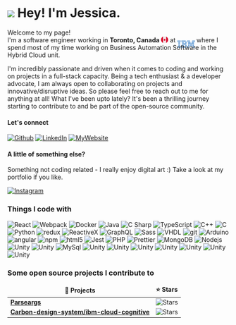 

<!--
### Hi there 👋
**JessNah/JessNah** is a ✨ _special_ ✨ repository because its `README.md` (this file) appears on your GitHub profile.

Here are some ideas to get you started:

- 🔭 I’m currently working on ...
- 🌱 I’m currently learning ...
- 👯 I’m looking to collaborate on ...
- 🤔 I’m looking for help with ...
- 💬 Ask me about ...
- 📫 How to reach me: ...
- 😄 Pronouns: ...
- ⚡ Fun fact: ...
-->


<!-- "https://emojis.slackmojis.com/emojis/images/1471045852/842/hi.gif?1471045852" -->
# <img src="https://emojis.slackmojis.com/emojis/images/1531849430/4246/blob-sunglasses.gif?1531849430" width="30"/> Hey! I'm Jessica.

<p>Welcome to my page! </br> I'm a software engineer working in <b>Toronto, Canada</b> <img src="Assets/Images/canada.svg" width="16" style="max-width: 100%;margin-bottom: -2px;"/> at <img src="Assets/Images/ibm.svg" width="40" style="margin-bottom:-12px"> where I spend most of my time working on Business Automation Software in the Hybrid Cloud unit. </p>
I'm incredibly passionate and driven when it comes to coding and working on projects in a full-stack capacity. Being a tech enthusiast & a developer advocate, I am always open to collaborating on projects and innovative/disruptive ideas. So please feel free to reach out to me for anything at all!
What I've been upto lately? It's been a thrilling journey starting to contribute to and be part of the open-source community.

#### Let's connect

<p>
<a href="https://github.com/JessNah" target="_blank"><img alt="Github" src="https://img.shields.io/badge/GitHub-%2312100E.svg?&style=for-the-badge&logo=Github&logoColor=white&color=833AB4" /></a> 
<!-- <a href="https://twitter.com/Guibz16" target="_blank"><img alt="Twitter" src="https://img.shields.io/badge/twitter-%231DA1F2.svg?&style=for-the-badge&logo=twitter&logoColor=white" /></a> -->
<a href="https://www.linkedin.com/in/jessicanahulan" target="_blank"><img alt="LinkedIn" src="https://img.shields.io/badge/linkedin-%230077B5.svg?&style=for-the-badge&logo=linkedin&logoColor=white" /></a>
<a href="http://jessnah.github.io" target="_blank"><img alt="MyWebsite" src="https://img.shields.io/badge/my_website-%2312100E.svg?&style=for-the-badge&logo=GitHubSponsors&logoColor=white&color=3bbfb2" /></a>
<!-- <a href="https://medium.com/@th.guibert" target="_blank"><img alt="Medium" src="https://img.shields.io/badge/medium-%2312100E.svg?&style=for-the-badge&logo=medium&logoColor=white" /></a> -->

#### A little of something else?

Something not coding related - I really enjoy digital art :) Take a look at my portfolio if you like.

<a href="https://www.instagram.com/jessx.art" target="_blank"><img alt="Instagram" src="https://img.shields.io/badge/instagram-%2312100E.svg?&style=for-the-badge&logo=instagram&logoColor=white&color=C13584" /></a>
</p>

<h3>Things I code with</h3>
<p>
  <img alt="React" src="https://img.shields.io/badge/-React-45b8d8?style=flat-square&logo=react&logoColor=white" />
  <img alt="Webpack" src="https://img.shields.io/badge/-Webpack-8DD6F9?style=flat-square&logo=webpack&logoColor=white" /> 
  <img alt="Docker" src="https://img.shields.io/badge/-Docker-46a2f1?style=flat-square&logo=docker&logoColor=white" />
  <img alt="Java" src="https://img.shields.io/badge/-Java-2088FF?style=flat-square&logo=java&logoColor=white" />
  <img alt="C Sharp" src="https://img.shields.io/badge/-C%23-1a73e8?style=flat-square&logoColor=white" />
  <img alt="TypeScript" src="https://img.shields.io/badge/-TypeScript-007ACC?style=flat-square&logo=typescript&logoColor=white" />
  <img alt="C++" src="https://img.shields.io/badge/-C++-5849BE?style=flat-square&logo=Cplusplus&logoColor=white" />
  <img alt="C" src="https://img.shields.io/badge/-C-311C87?style=flat-square&logo=C&logoColor=white" />
  <img alt="Python" src="https://img.shields.io/badge/-Python-430098?style=flat-square&logo=python&logoColor=white" />
  <img alt="redux" src="https://img.shields.io/badge/-Redux-764ABC?style=flat-square&logo=redux&logoColor=white" />
  <img alt="ReactiveX" src="https://img.shields.io/badge/-RxJs-B7178C?style=flat-square&logo=reactivex&logoColor=white" />
  <img alt="GraphQL" src="https://img.shields.io/badge/-GraphQL-E10098?style=flat-square&logo=graphql&logoColor=white" />
  <img alt="Sass" src="https://img.shields.io/badge/-Sass-CC6699?style=flat-square&logo=sass&logoColor=white" />
  <img alt="VHDL" src="https://img.shields.io/badge/-VHDL-db7092?style=flat-square&logoColor=white" />
  <img alt="git" src="https://img.shields.io/badge/-Git-F05032?style=flat-square&logo=git&logoColor=white" />
  <img alt="Arduino" src="https://img.shields.io/badge/-Arduino-ea2845?style=flat-square&logo=arduino&logoColor=white" />
  <img alt="angular" src="https://img.shields.io/badge/-Angular-DD0031?style=flat-square&logo=angular&logoColor=white" />
  <img alt="npm" src="https://img.shields.io/badge/-NPM-CB3837?style=flat-square&logo=npm&logoColor=white" />
  <img alt="html5" src="https://img.shields.io/badge/-HTML/CSS/HTML5-E34F26?style=flat-square&logo=html5&logoColor=white" />
  <img alt="Jest" src="https://img.shields.io/badge/-Jest-EC4A3F?style=flat-square&logo=Jest&logoColor=white" />
  <img alt="PHP" src="https://img.shields.io/badge/-PHP-F9A03C?style=flat-square&logo=php&logoColor=white" />
  <img alt="Prettier" src="https://img.shields.io/badge/-Prettier-F7B93E?style=flat-square&logo=prettier&logoColor=white" />
  <img alt="MongoDB" src="https://img.shields.io/badge/-MongoDB-13aa52?style=flat-square&logo=mongodb&logoColor=white" />
  <img alt="Nodejs" src="https://img.shields.io/badge/-Nodejs-43853d?style=flat-square&logo=Node.js&logoColor=white" />
  <img alt="Unity" src="https://img.shields.io/badge/Unity-%2312100E.svg?&style=flat-square&logo=Unity&logoColor=white&color=0dba89" />
  <img alt="Unity" src="https://img.shields.io/badge/JavaScript-informational?style=flat-square&logo=JavaScript&logoColor=white&color=45b8d8" />
  <img alt="MySql" src="https://img.shields.io/badge/-MySQL-8DD6F9?style=flat-square&logo=MySQL&logoColor=white" />
  <img alt="Unity" src="https://img.shields.io/badge/HTML/CSS/HTML5-informational?style=flat-square&logo=html5&logoColor=white&color=46a2f1" />	
  <img alt="Unity" src="https://img.shields.io/badge/TensorFlow-informational?style=flat-square&logo=tensorflow&logoColor=white&color=46a2f1" />
  <img alt="Unity" src="https://img.shields.io/badge/IBM_Cloud-informational?style=flat-square&logo=IBM&logoColor=white&color=054ADA" />
  <img alt="Unity" src="https://img.shields.io/badge/IBM_Watson-informational?style=flat-square&logo=IBM-Watson&logoColor=white&color=BE95FF" />
  <img alt="Unity" src="https://img.shields.io/badge/pandas-informational?style=flat-square&logo=pandas&logoColor=white&color=B7178C" />
  <img alt="Unity" src="https://img.shields.io/badge/Android_Studio-informational?style=flat-square&logo=Android-Studio&logoColor=white&color=E10098" />
  <img alt="Unity" src="https://img.shields.io/badge/Bash_Scripting-informational?style=flat-square&logo=gnu-bash&logoColor=white&color=CC6699" />
</p>

### Some open source projects I contribute to

<table>
  <thead align="center">
    <tr border: none;>
      <td><b>🎁 Projects</b></td>
      <td><b>⭐ Stars</b></td>
    </tr>
  </thead>
  <tbody>
    <tr>
      <td><a href="https://github.com/pkgjs/parseargs"><b>Parseargs</b></a></td>
      <td><img alt="Stars" src="https://img.shields.io/github/stars/pkgjs/parseargs?style=flat-square&labelColor=343b41"/></td>
    </tr>
	  <tr>
      <td><a href="https://github.com/carbon-design-system/ibm-cloud-cognitive"><b>Carbon-design-system/ibm-cloud-cognitive</b></a></td>
      <td><img alt="Stars" src="https://img.shields.io/github/stars/carbon-design-system/ibm-cloud-cognitive?style=flat-square&labelColor=343b41"/></td>
    </tr>
  </tbody>
</table>

